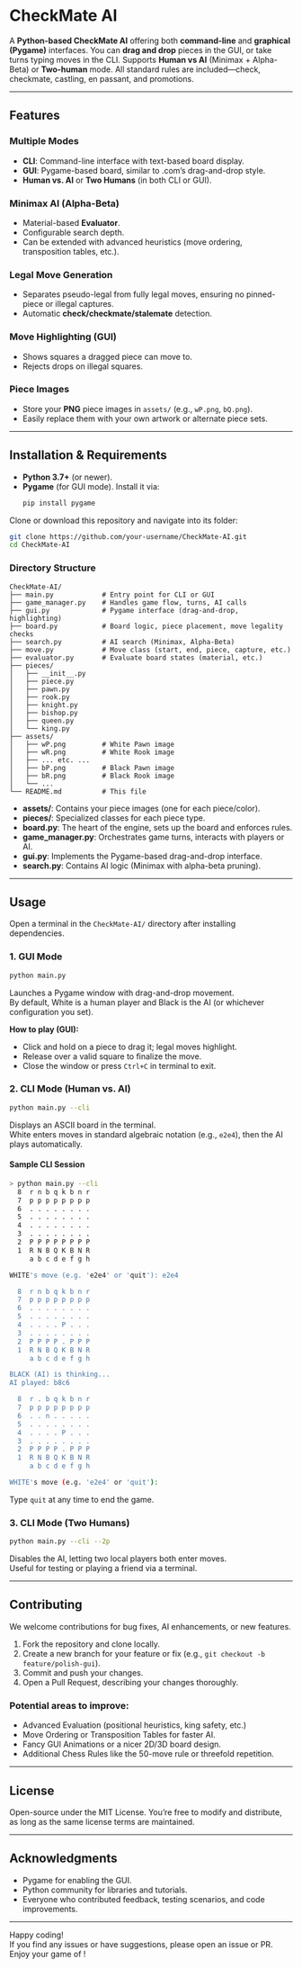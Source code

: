 # CheckMate AI

A **Python-based CheckMate AI** offering both **command-line** and **graphical (Pygame)** interfaces. You can **drag and drop** pieces in the GUI, or take turns typing moves in the CLI. Supports **Human vs AI** (Minimax + Alpha-Beta) or **Two-human** mode. All standard  rules are included—check, checkmate, castling, en passant, and promotions.

---

## Features

### Multiple Modes
- **CLI**: Command-line interface with text-based board display.  
- **GUI**: Pygame-based board, similar to .com’s drag-and-drop style.  
- **Human vs. AI** or **Two Humans** (in both CLI or GUI).

### Minimax AI (Alpha-Beta)
- Material-based **Evaluator**.  
- Configurable search depth.  
- Can be extended with advanced heuristics (move ordering, transposition tables, etc.).

### Legal Move Generation
- Separates pseudo-legal from fully legal moves, ensuring no pinned-piece or illegal captures.  
- Automatic **check/checkmate/stalemate** detection.

### Move Highlighting (GUI)
- Shows squares a dragged piece can move to.  
- Rejects drops on illegal squares.

### Piece Images
- Store your **PNG** piece images in `assets/` (e.g., `wP.png`, `bQ.png`).  
- Easily replace them with your own artwork or alternate piece sets.

---

## Installation & Requirements

- **Python 3.7+** (or newer).
- **Pygame** (for GUI mode). Install it via:
  ```bash
  pip install pygame
  ```

Clone or download this repository and navigate into its folder:
```bash
git clone https://github.com/your-username/CheckMate-AI.git
cd CheckMate-AI
```

### Directory Structure
```
CheckMate-AI/
├── main.py            # Entry point for CLI or GUI
├── game_manager.py    # Handles game flow, turns, AI calls
├── gui.py             # Pygame interface (drag-and-drop, highlighting)
├── board.py           # Board logic, piece placement, move legality checks
├── search.py          # AI search (Minimax, Alpha-Beta)
├── move.py            # Move class (start, end, piece, capture, etc.)
├── evaluator.py       # Evaluate board states (material, etc.)
├── pieces/
│   ├── __init__.py
│   ├── piece.py
│   ├── pawn.py
│   ├── rook.py
│   ├── knight.py
│   ├── bishop.py
│   ├── queen.py
│   └── king.py
├── assets/
│   ├── wP.png         # White Pawn image
│   ├── wR.png         # White Rook image
│   ├── ... etc. ...
│   ├── bP.png         # Black Pawn image
│   ├── bR.png         # Black Rook image
│   └── ...
└── README.md          # This file
```

- **assets/**: Contains your piece images (one for each piece/color).
- **pieces/**: Specialized classes for each  piece type.
- **board.py**: The heart of the engine, sets up the board and enforces rules.
- **game_manager.py**: Orchestrates game turns, interacts with players or AI.
- **gui.py**: Implements the Pygame-based drag-and-drop interface.
- **search.py**: Contains AI logic (Minimax with alpha-beta pruning).

---

## Usage

Open a terminal in the `CheckMate-AI/` directory after installing dependencies.

### 1. GUI Mode
```bash
python main.py
```
Launches a Pygame window with drag-and-drop movement.  
By default, White is a human player and Black is the AI (or whichever configuration you set).

**How to play (GUI):**
- Click and hold on a piece to drag it; legal moves highlight.
- Release over a valid square to finalize the move.
- Close the window or press `Ctrl+C` in terminal to exit.

### 2. CLI Mode (Human vs. AI)
```bash
python main.py --cli
```
Displays an ASCII board in the terminal.  
White enters moves in standard algebraic notation (e.g., `e2e4`), then the AI plays automatically.

#### Sample CLI Session

```bash
> python main.py --cli
  8  r n b q k b n r
  7  p p p p p p p p
  6  . . . . . . . .
  5  . . . . . . . .
  4  . . . . . . . .
  3  . . . . . . . .
  2  P P P P P P P P
  1  R N B Q K B N R
     a b c d e f g h

WHITE's move (e.g. 'e2e4' or 'quit'): e2e4

  8  r n b q k b n r
  7  p p p p p p p p
  6  . . . . . . . .
  5  . . . . . . . .
  4  . . . . P . . .
  3  . . . . . . . .
  2  P P P P . P P P
  1  R N B Q K B N R
     a b c d e f g h

BLACK (AI) is thinking...
AI played: b8c6

  8  r . b q k b n r
  7  p p p p p p p p
  6  . . n . . . . .
  5  . . . . . . . .
  4  . . . . P . . .
  3  . . . . . . . .
  2  P P P P . P P P
  1  R N B Q K B N R
     a b c d e f g h

WHITE's move (e.g. 'e2e4' or 'quit'):
```

Type `quit` at any time to end the game.

### 3. CLI Mode (Two Humans)
```bash
python main.py --cli --2p
```
Disables the AI, letting two local players both enter moves.  
Useful for testing or playing a friend via a terminal.

---

## Contributing

We welcome contributions for bug fixes, AI enhancements, or new features.

1. Fork the repository and clone locally.
2. Create a new branch for your feature or fix (e.g., `git checkout -b feature/polish-gui`).
3. Commit and push your changes.
4. Open a Pull Request, describing your changes thoroughly.

### Potential areas to improve:
- Advanced Evaluation (positional heuristics, king safety, etc.)
- Move Ordering or Transposition Tables for faster AI.
- Fancy GUI Animations or a nicer 2D/3D board design.
- Additional Chess Rules like the 50-move rule or threefold repetition.

---

## License

Open-source under the MIT License. You’re free to modify and distribute, as long as the same license terms are maintained.

---

## Acknowledgments

- Pygame for enabling the GUI.
- Python community for libraries and tutorials.
- Everyone who contributed feedback, testing scenarios, and code improvements.

---

Happy coding!  
If you find any issues or have suggestions, please open an issue or PR. Enjoy your game of !
